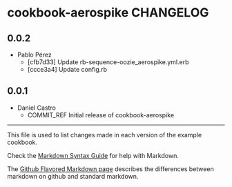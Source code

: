 cookbook-aerospike CHANGELOG
===============

## 0.0.2

  - Pablo Pérez
    - [cfb7d33] Update rb-sequence-oozie_aerospike.yml.erb
    - [ccce3a4] Update config.rb

## 0.0.1

  - Daniel Castro
    - COMMIT_REF Initial release of cookbook-aerospike

- - -
This file is used to list changes made in each version of the example cookbook.

Check the [Markdown Syntax Guide](http://daringfireball.net/projects/markdown/syntax) for help with Markdown.

The [Github Flavored Markdown page](http://github.github.com/github-flavored-markdown/) describes the differences between markdown on github and standard markdown.
